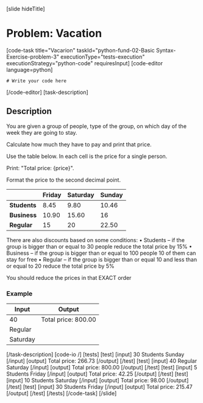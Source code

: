 [slide hideTitle]
# Problem: Vacation
[code-task title="Vacarion" taskId="python-fund-02-Basic Syntax-Exercise-problem-3" executionType="tests-execution" executionStrategy="python-code" requiresInput]
[code-editor language=python]
```
# Write your code here
```
[/code-editor]
[task-description]
## Description

You are given a group of people, type of the group, on which day of the week they are going to stay. 

Calculate how much they have to pay and print that price. 

Use the table below. In each cell is the price for a single person. 

Print: "Total price: \{price\}". 

Format the price to the second decimal point.

|  | **Friday** | **Saturday** | **Sunday** |
| --- | --- | --- | --- |
| **Students** | 8.45 | 9.80 | 10.46 |
| **Business** | 10.90 | 15.60 | 16 |
| **Regular** | 15 | 20 | 22.50 |

There are also discounts based on some conditions:
•	Students – if the group is bigger than or equal to 30 people reduce the total price by 15%
•	Business – if the group is bigger than or equal to  100 people 10 of them can stay for free
•	Regular – if the group is bigger than or equal 10 and less than or equal to 20 reduce the total price by 5% 

You should reduce the prices in that EXACT order

### Example
| **Input** | **Output** |
| --- | --- |
| 40 | Total price: 800.00 |
| Regular | |
| Saturday | |

[/task-description]
[code-io /]
[tests]
[test]
[input]
30
Students
Sunday
[/input]
[output]
Total price: 266.73
[/output]
[/test]
[test]
[input]
40
Regular
Saturday
[/input]
[output]
Total price: 800.00
[/output]
[/test]
[test]
[input]
5
Students
Friday
[/input]
[output]
Total price: 42.25
[/output]
[/test]
[test]
[input]
10
Students
Saturday
[/input]
[output]
Total price: 98.00
[/output]
[/test]
[test]
[input]
30
Students
Friday
[/input]
[output]
Total price: 215.47
[/output]
[/test]
[/tests]
[/code-task]
[/slide]
